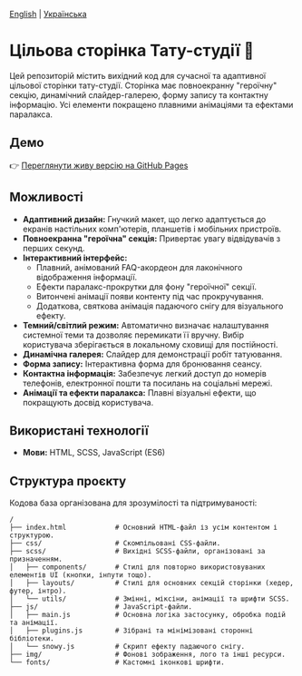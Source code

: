 [English](./README.md) | [Українська](./README.uk.md)

# Цільова сторінка Тату-студії 🎨

Цей репозиторій містить вихідний код для сучасної та адаптивної цільової сторінки
тату-студії. Сторінка має повноекранну "героїчну" секцію, динамічний слайдер-галерею,
форму запису та контактну інформацію. Усі елементи покращено плавними анімаціями та
ефектами паралакса.

## Демо

👉 [Переглянути живу версію на GitHub Pages](https://niarosss.github.io/tatoo/)

## Можливості

- **Адаптивний дизайн:** Гнучкий макет, що легко адаптується до екранів настільних комп'ютерів, планшетів і мобільних пристроїв.
- **Повноекранна "героїчна" секція:** Привертає увагу відвідувачів з перших секунд.
- **Інтерактивний інтерфейс:**
  - Плавний, анімований FAQ-акордеон для лаконічного відображення інформації.
  - Ефекти паралакс-прокрутки для фону "героїчної" секції.
  - Витончені анімації появи контенту під час прокручування.
  - Додаткова, святкова анімація падаючого снігу для візуального ефекту.
- **Темний/світлий режим:** Автоматично визначає налаштування системної теми та дозволяє перемикати її вручну. Вибір користувача зберігається в локальному сховищі для постійності.
- **Динамічна галерея:** Слайдер для демонстрації робіт татуювання.
- **Форма запису:** Інтерактивна форма для бронювання сеансу.
- **Контактна інформація:** Забезпечує легкий доступ до номерів телефонів, електронної пошти та посилань на соціальні мережі.
- **Анімації та ефекти паралакса:** Плавні візуальні ефекти, що покращують досвід користувача.

## Використані технології

- **Мови:** HTML, SCSS, JavaScript (ES6)

## Структура проєкту

Кодова база організована для зрозумілості та підтримуваності:

```
/
├── index.html            # Основний HTML-файл із усім контентом і структурою.
├── css/                  # Скомпільовані CSS-файли.
├── scss/                 # Вихідні SCSS-файли, організовані за призначенням.
│   ├── components/       # Стилі для повторно використовуваних елементів UI (кнопки, інпути тощо).
│   ├── layouts/          # Стилі для основних секцій сторінки (хедер, футер, інтро).
│   └── utils/            # Змінні, міксіни, анімації та шрифти SCSS.
├── js/                   # JavaScript-файли.
│   ├── main.js           # Основна логіка застосунку, обробка подій та анімації.
│   ├── plugins.js        # Зібрані та мінімізовані сторонні бібліотеки.
│   └── snowy.js          # Скрипт ефекту падаючого снігу.
├── img/                  # Фонові зображення, лого та інші ресурси.
└── fonts/                # Кастомні іконкові шрифти.
```
